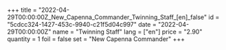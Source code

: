 +++
title = "2022-04-29T00:00:00Z_New_Capenna_Commander_Twinning_Staff_[en]_false"
id = "5cdcc324-1427-453c-9940-c21f5d04c997"
date = "2022-04-29T00:00:00Z"
name = "Twinning Staff"
lang = ["en"]
price = "2.90"
quantity = 1
foil = false
set = "New Capenna Commander"
+++
